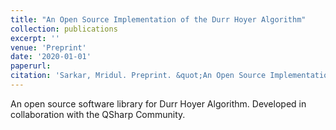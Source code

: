 ```yaml
---
title: "An Open Source Implementation of the Durr Hoyer Algorithm"
collection: publications
excerpt: ''
venue: 'Preprint'
date: '2020-01-01'
paperurl: 
citation: 'Sarkar, Mridul. Preprint. &quot;An Open Source Implementation of the Durr Hoyer Algorithm.&quot;.'
---
```

An open source software library for Durr Hoyer Algorithm. Developed in collaboration with the QSharp Community.

